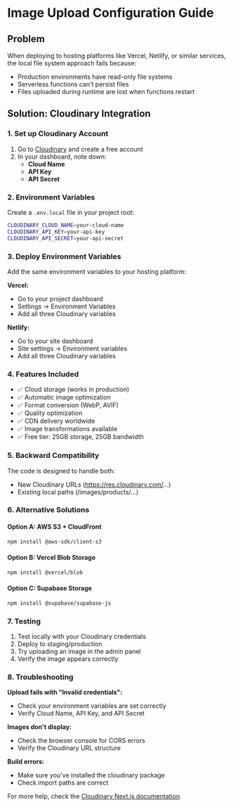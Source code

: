 # Image Upload Configuration Guide

## Problem
When deploying to hosting platforms like Vercel, Netlify, or similar services, the local file system approach fails because:
- Production environments have read-only file systems
- Serverless functions can't persist files
- Files uploaded during runtime are lost when functions restart

## Solution: Cloudinary Integration

### 1. Set up Cloudinary Account
1. Go to [Cloudinary](https://cloudinary.com) and create a free account
2. In your dashboard, note down:
   - **Cloud Name**
   - **API Key** 
   - **API Secret**

### 2. Environment Variables
Create a `.env.local` file in your project root:

```bash
CLOUDINARY_CLOUD_NAME=your-cloud-name
CLOUDINARY_API_KEY=your-api-key
CLOUDINARY_API_SECRET=your-api-secret
```

### 3. Deploy Environment Variables
Add the same environment variables to your hosting platform:

**Vercel:**
- Go to your project dashboard
- Settings → Environment Variables
- Add all three Cloudinary variables

**Netlify:**
- Go to your site dashboard
- Site settings → Environment variables
- Add all three Cloudinary variables

### 4. Features Included
- ✅ Cloud storage (works in production)
- ✅ Automatic image optimization
- ✅ Format conversion (WebP, AVIF)
- ✅ Quality optimization
- ✅ CDN delivery worldwide
- ✅ Image transformations available
- ✅ Free tier: 25GB storage, 25GB bandwidth

### 5. Backward Compatibility
The code is designed to handle both:
- New Cloudinary URLs (https://res.cloudinary.com/...)
- Existing local paths (/images/products/...)

### 6. Alternative Solutions

#### Option A: AWS S3 + CloudFront
```bash
npm install @aws-sdk/client-s3
```

#### Option B: Vercel Blob Storage
```bash
npm install @vercel/blob
```

#### Option C: Supabase Storage
```bash
npm install @supabase/supabase-js
```

### 7. Testing
1. Test locally with your Cloudinary credentials
2. Deploy to staging/production
3. Try uploading an image in the admin panel
4. Verify the image appears correctly

### 8. Troubleshooting

**Upload fails with "Invalid credentials":**
- Check your environment variables are set correctly
- Verify Cloud Name, API Key, and API Secret

**Images don't display:**
- Check the browser console for CORS errors
- Verify the Cloudinary URL structure

**Build errors:**
- Make sure you've installed the cloudinary package
- Check import paths are correct

For more help, check the [Cloudinary Next.js documentation](https://cloudinary.com/documentation/nextjs_integration).